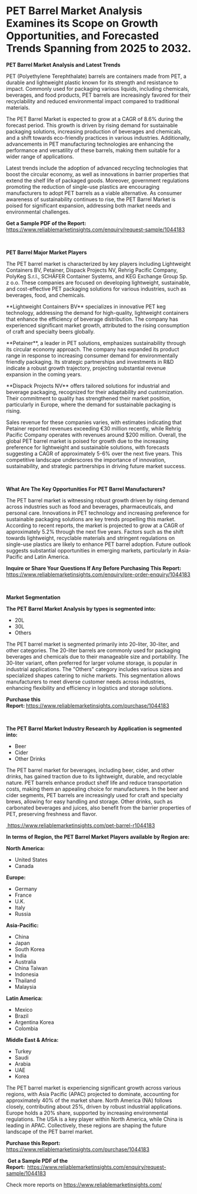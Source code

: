 <p><h1>PET Barrel Market Analysis Examines its Scope on Growth Opportunities, and Forecasted Trends Spanning from 2025 to 2032.</h1></p><p><strong>PET Barrel Market Analysis and Latest Trends</strong></p>
<p><p>PET (Polyethylene Terephthalate) barrels are containers made from PET, a durable and lightweight plastic known for its strength and resistance to impact. Commonly used for packaging various liquids, including chemicals, beverages, and food products, PET barrels are increasingly favored for their recyclability and reduced environmental impact compared to traditional materials.</p><p>The PET Barrel Market is expected to grow at a CAGR of 8.6% during the forecast period. This growth is driven by rising demand for sustainable packaging solutions, increasing production of beverages and chemicals, and a shift towards eco-friendly practices in various industries. Additionally, advancements in PET manufacturing technologies are enhancing the performance and versatility of these barrels, making them suitable for a wider range of applications.</p><p>Latest trends include the adoption of advanced recycling technologies that boost the circular economy, as well as innovations in barrier properties that extend the shelf life of packaged goods. Moreover, government regulations promoting the reduction of single-use plastics are encouraging manufacturers to adopt PET barrels as a viable alternative. As consumer awareness of sustainability continues to rise, the PET Barrel Market is poised for significant expansion, addressing both market needs and environmental challenges.</p></p>
<p><strong>Get a Sample PDF of the Report:&nbsp;</strong> <a href="https://www.reliablemarketinsights.com/enquiry/request-sample/1044183?utm_campaign=3124&utm_medium=2&utm_source=Github&utm_content=ia&utm_term=04042025&utm_id=pet-barrel">https://www.reliablemarketinsights.com/enquiry/request-sample/1044183</a></p>
<p>&nbsp;</p>
<p><strong>PET Barrel Major Market Players</strong></p>
<p><p>The PET barrel market is characterized by key players including Lightweight Containers BV, Petainer, Dispack Projects NV, Rehrig Pacific Company, PolyKeg S.r.l., SCHÄFER Container Systems, and KEG Exchange Group Sp. z o.o. These companies are focused on developing lightweight, sustainable, and cost-effective PET packaging solutions for various industries, such as beverages, food, and chemicals.</p><p>**Lightweight Containers BV** specializes in innovative PET keg technology, addressing the demand for high-quality, lightweight containers that enhance the efficiency of beverage distribution. The company has experienced significant market growth, attributed to the rising consumption of craft and specialty beers globally. </p><p>**Petainer**, a leader in PET solutions, emphasizes sustainability through its circular economy approach. The company has expanded its product range in response to increasing consumer demand for environmentally friendly packaging. Its strategic partnerships and investments in R&D indicate a robust growth trajectory, projecting substantial revenue expansion in the coming years.</p><p>**Dispack Projects NV** offers tailored solutions for industrial and beverage packaging, recognized for their adaptability and customization. Their commitment to quality has strengthened their market position, particularly in Europe, where the demand for sustainable packaging is rising.</p><p>Sales revenue for these companies varies, with estimates indicating that Petainer reported revenues exceeding €30 million recently, while Rehrig Pacific Company operates with revenues around $200 million. Overall, the global PET barrel market is poised for growth due to the increasing preference for lightweight and sustainable solutions, with forecasts suggesting a CAGR of approximately 5-6% over the next five years. This competitive landscape underscores the importance of innovation, sustainability, and strategic partnerships in driving future market success.</p></p>
<p>&nbsp;</p>
<p><strong>What Are The Key Opportunities For PET Barrel Manufacturers?</strong></p>
<p><p>The PET barrel market is witnessing robust growth driven by rising demand across industries such as food and beverages, pharmaceuticals, and personal care. Innovations in PET technology and increasing preference for sustainable packaging solutions are key trends propelling this market. According to recent reports, the market is projected to grow at a CAGR of approximately 5.2% through the next five years. Factors such as the shift towards lightweight, recyclable materials and stringent regulations on single-use plastics are likely to enhance PET barrel adoption. Future outlook suggests substantial opportunities in emerging markets, particularly in Asia-Pacific and Latin America.</p></p>
<p><strong>Inquire or Share Your Questions If Any Before Purchasing This Report:</strong> <a href="https://www.reliablemarketinsights.com/enquiry/pre-order-enquiry/1044183?utm_campaign=3124&utm_medium=2&utm_source=Github&utm_content=ia&utm_term=04042025&utm_id=pet-barrel">https://www.reliablemarketinsights.com/enquiry/pre-order-enquiry/1044183</a></p>
<p>&nbsp;</p>
<p><strong>Market Segmentation</strong></p>
<p><strong>The PET Barrel Market Analysis by types is segmented into:</strong></p>
<p><ul><li>20L</li><li>30L</li><li>Others</li></ul></p>
<p><p>The PET barrel market is segmented primarily into 20-liter, 30-liter, and other categories. The 20-liter barrels are commonly used for packaging beverages and chemicals due to their manageable size and portability. The 30-liter variant, often preferred for larger volume storage, is popular in industrial applications. The "Others" category includes various sizes and specialized shapes catering to niche markets. This segmentation allows manufacturers to meet diverse customer needs across industries, enhancing flexibility and efficiency in logistics and storage solutions.</p></p>
<p><strong>Purchase this Report:&nbsp;</strong><a href="https://www.reliablemarketinsights.com/purchase/1044183?utm_campaign=3124&utm_medium=2&utm_source=Github&utm_content=ia&utm_term=04042025&utm_id=pet-barrel">https://www.reliablemarketinsights.com/purchase/1044183</a></p>
<p>&nbsp;</p>
<p><strong>The PET Barrel Market Industry Research by Application is segmented into:</strong></p>
<p><ul><li>Beer</li><li>Cider</li><li>Other Drinks</li></ul></p>
<p><p>The PET barrel market for beverages, including beer, cider, and other drinks, has gained traction due to its lightweight, durable, and recyclable nature. PET barrels enhance product shelf life and reduce transportation costs, making them an appealing choice for manufacturers. In the beer and cider segments, PET barrels are increasingly used for craft and specialty brews, allowing for easy handling and storage. Other drinks, such as carbonated beverages and juices, also benefit from the barrier properties of PET, preserving freshness and flavor.</p></p>
<p><a href="https://www.reliablemarketinsights.com/pet-barrel-r1044183?utm_campaign=3124&utm_medium=2&utm_source=Github&utm_content=ia&utm_term=04042025&utm_id=pet-barrel">&nbsp;https://www.reliablemarketinsights.com/pet-barrel-r1044183</a></p>
<p><strong>In terms of Region, the PET Barrel Market Players available by Region are:</strong></p>
<p>
    <p> <strong> North America: </strong>
        <ul>
            <li>United States</li>
            <li>Canada</li>
        </ul>
        </p> 
    <p> <strong> Europe: </strong>
        <ul>
            <li>Germany</li>
            <li>France</li>
            <li>U.K.</li>
            <li>Italy</li>
            <li>Russia</li>
        </ul>
        </p> 
    <p> <strong> Asia-Pacific: </strong>
        <ul>
            <li>China</li>
            <li>Japan</li>
            <li>South Korea</li>
            <li>India</li>
            <li>Australia</li>
            <li>China Taiwan</li>
            <li>Indonesia</li>
            <li>Thailand</li>
            <li>Malaysia</li>
        </ul>
        </p> 
    <p> <strong> Latin America: </strong>
        <ul>
            <li>Mexico</li>
            <li>Brazil</li>
            <li>Argentina Korea</li>
            <li>Colombia</li>
        </ul>
        </p> 
    <p> <strong> Middle East & Africa: </strong>
        <ul>
            <li>Turkey</li>
            <li>Saudi</li>
            <li>Arabia</li>
            <li>UAE</li>
            <li>Korea</li>
        </ul>
    </p>
    </p>
<p><p>The PET barrel market is experiencing significant growth across various regions, with Asia Pacific (APAC) projected to dominate, accounting for approximately 40% of the market share. North America (NA) follows closely, contributing about 25%, driven by robust industrial applications. Europe holds a 20% share, supported by increasing environmental regulations. The USA is a key player within North America, while China is leading in APAC. Collectively, these regions are shaping the future landscape of the PET barrel market.</p></p>
<p><strong>Purchase this Report: </strong><a href="https://www.reliablemarketinsights.com/purchase/1044183?utm_campaign=3124&utm_medium=2&utm_source=Github&utm_content=ia&utm_term=04042025&utm_id=pet-barrel">https://www.reliablemarketinsights.com/purchase/1044183</a></p>
<p>&nbsp;<strong>Get a Sample PDF of the Report:&nbsp;&nbsp;</strong><a href="https://www.reliablemarketinsights.com/enquiry/request-sample/1044183?utm_campaign=3124&utm_medium=2&utm_source=Github&utm_content=ia&utm_term=04042025&utm_id=pet-barrel">https://www.reliablemarketinsights.com/enquiry/request-sample/1044183</a></p>
<p><strong></strong></p>
<p>Check more reports on <a href="https://www.reliablemarketinsights.com/?utm_campaign=3124&utm_medium=2&utm_source=Github&utm_content=ia&utm_term=04042025&utm_id=pet-barrel">https://www.reliablemarketinsights.com/</a></p>